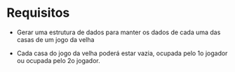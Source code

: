 # Requisitos

* Gerar uma estrutura de dados para manter os dados de cada uma das casas de um jogo da velha

* Cada casa do jogo da velha poderá estar vazia, ocupada pelo 1o jogador ou ocupada pelo 2o jogador.